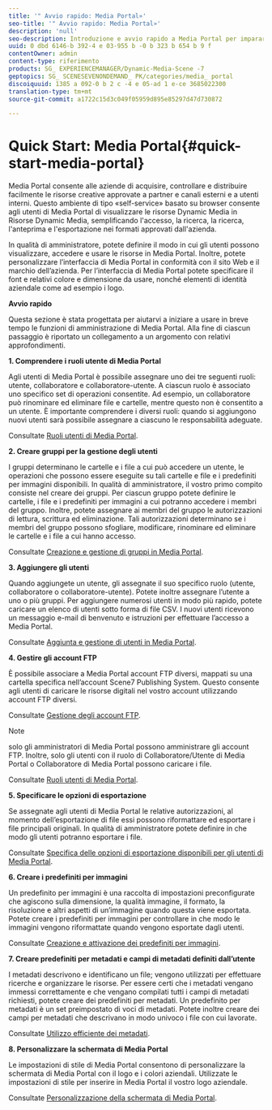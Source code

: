 ```yaml
---
title: '" Avvio rapido: Media Portal»'
seo-title: '" Avvio rapido: Media Portal»'
description: 'null'
seo-description: Introduzione e avvio rapido a Media Portal per imparare a usare le tecniche e l'amministrazione di Media Portal.
uuid: 0 dbd 6146-b 392-4 e 03-955 b -0 b 323 b 654 b 9 f
contentOwner: admin
content-type: riferimento
products: SG_ EXPERIENCEMANAGER/Dynamic-Media-Scene -7
geptopics: SG_ SCENESEVENONDEMAND_ PK/categories/media_ portal
discoiquuid: 1385 a 092-0 b 2 c -4 e 05-ad 1 e-ce 3685022300
translation-type: tm+mt
source-git-commit: a1722c15d3c049f05959d895e85297d47d730872

---
```



# Quick Start: Media Portal{#quick-start-media-portal}

Media Portal consente alle aziende di acquisire, controllare e distribuire facilmente le risorse creative approvate a partner e canali esterni e a utenti interni. Questo ambiente di tipo «self-service» basato su browser consente agli utenti di Media Portal di visualizzare le risorse Dynamic Media in Risorse Dynamic Media, semplificando l'accesso, la ricerca, la ricerca, l'anteprima e l'esportazione nei formati approvati dall'azienda.

In qualità di amministratore, potete definire il modo in cui gli utenti possono visualizzare, accedere e usare le risorse in Media Portal. Inoltre, potete personalizzare l’interfaccia di Media Portal in conformità con il sito Web e il marchio dell’azienda. Per l’interfaccia di Media Portal potete specificare il font e relativi colore e dimensione da usare, nonché elementi di identità aziendale come ad esempio i logo.

**Avvio rapido**

Questa sezione è stata progettata per aiutarvi a iniziare a usare in breve tempo le funzioni di amministrazione di Media Portal. Alla fine di ciascun passaggio è riportato un collegamento a un argomento con relativi approfondimenti.

**1. Comprendere i ruoli utente di Media Portal**

Agli utenti di Media Portal è possibile assegnare uno dei tre seguenti ruoli: utente, collaboratore e collaboratore-utente. A ciascun ruolo è associato uno specifico set di operazioni consentite. Ad esempio, un collaboratore può rinominare ed eliminare file e cartelle, mentre questo non è consentito a un utente. È importante comprendere i diversi ruoli: quando si aggiungono nuovi utenti sarà possibile assegnare a ciascuno le responsabilità adeguate. 

Consultate [Ruoli utenti di Media Portal](media-portal-user-roles.md#media_portal_user_roles).

**2. Creare gruppi per la gestione degli utenti**

I gruppi determinano le cartelle e i file a cui può accedere un utente, le operazioni che possono essere eseguite su tali cartelle e file e i predefiniti per immagini disponibili. In qualità di amministratore, il vostro primo compito consiste nel creare dei gruppi. Per ciascun gruppo potete definire le cartelle, i file e i predefiniti per immagini a cui potranno accedere i membri del gruppo. Inoltre, potete assegnare ai membri del gruppo le autorizzazioni di lettura, scrittura ed eliminazione. Tali autorizzazioni determinano se i membri del gruppo possono sfogliare, modificare, rinominare ed eliminare le cartelle e i file a cui hanno accesso. 

Consultate [Creazione e gestione di gruppi in Media Portal](creating-media-portal-groups.md#creating_and_managing_media_portal_groups).

**3. Aggiungere gli utenti**

Quando aggiungete un utente, gli assegnate il suo specifico ruolo (utente, collaboratore o collaboratore-utente). Potete inoltre assegnare l’utente a uno o più gruppi. Per aggiungere numerosi utenti in modo più rapido, potete caricare un elenco di utenti sotto forma di file CSV. I nuovi utenti ricevono un messaggio e-mail di benvenuto e istruzioni per effettuare l’accesso a Media Portal. 

Consultate [Aggiunta e gestione di utenti in Media Portal](adding-media-portal-users.md#adding_and_managing_media_portal_users).

**4. Gestire gli account FTP**

È possibile associare a Media Portal account FTP diversi, mappati su una cartella specifica nell’account Scene7 Publishing System. Questo consente agli utenti di caricare le risorse digitali nel vostro account utilizzando account FTP diversi.

Consultate [Gestione degli account FTP](ftp-accounts.md#managing_ftp_accounts).

>[!NOTE]
>
>solo gli amministratori di Media Portal possono amministrare gli account FTP. Inoltre, solo gli utenti con il ruolo di Collaboratore/Utente di Media Portal o Collaboratore di Media Portal possono caricare i file.

Consultate [Ruoli utenti di Media Portal](media-portal-user-roles.md#media_portal_user_roles).

**5. Specificare le opzioni di esportazione**

Se assegnate agli utenti di Media Portal le relative autorizzazioni, al momento dell’esportazione di file essi possono riformattare ed esportare i file principali originali. In qualità di amministratore potete definire in che modo gli utenti potranno esportare i file. 

Consultate [Specifica delle opzioni di esportazione disponibili per gli utenti di Media Portal](specifying-export-options-available-media.md#specifying_export_options_available_to_media_portal_users).

**6. Creare i predefiniti per immagini**

Un predefinito per immagini è una raccolta di impostazioni preconfigurate che agiscono sulla dimensione, la qualità immagine, il formato, la risoluzione e altri aspetti di un’immagine quando questa viene esportata. Potete creare i predefiniti per immagini per controllare in che modo le immagini vengono riformattate quando vengono esportate dagli utenti. 

Consultate [Creazione e attivazione dei predefiniti per immagini](creating-enabling-image-presets.md#creating_and_enabling_image_presets).

**7. Creare predefiniti per metadati e campi di metadati definiti dall’utente**

I metadati descrivono e identificano un file; vengono utilizzati per effettuare ricerche e organizzare le risorse. Per essere certi che i metadati vengano immessi correttamente e che vengano compilati tutti i campi di metadati richiesti, potete creare dei predefiniti per metadati. Un predefinito per metadati è un set preimpostato di voci di metadati. Potete inoltre creare dei campi per metadati che descrivano in modo univoco i file con cui lavorate. 

Consultate [Utilizzo efficiente dei metadati](making-efficient-metadata.md#making_more_efficient_use_of_metadata).

**8. Personalizzare la schermata di Media Portal**

Le impostazioni di stile di Media Portal consentono di personalizzare la schermata di Media Portal con il logo e i colori aziendali. Utilizzate le impostazioni di stile per inserire in Media Portal il vostro logo aziendale. 

Consultate [Personalizzazione della schermata di Media Portal](customizing-media-portal-screen.md#customizing_the_media_portal_screen).
